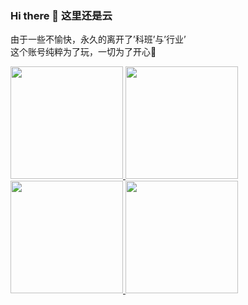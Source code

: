 ### Hi there 👋 这里还是云
由于一些不愉快，永久的离开了’科班’与’行业’  
这个账号纯粹为了玩，一切为了开心🎨

<a href="https://github.com/NeetYunYun/github-readme-stats#gh-dark-mode-only">
    <img src="https://github-readme-stats-rust-eight-17.vercel.app/api?username=NeetYunYun&show_icons=true&theme=onedark&count_private=true" height="180px">
    <img src="https://github-readme-stats-rust-eight-17.vercel.app/api/top-langs/?username=NeetYunYun&theme=onedark&layout=compact&langs_count=8" height="180px">
</a>
<a href="https://github.com/NeetYunYun/github-readme-stats#gh-light-mode-only">
    <img src="https://github-readme-stats-rust-eight-17.vercel.app/api?username=NeetYunYun&show_icons=true&theme=buefy&count_private=true" height="180px">
    <img src="https://github-readme-stats-rust-eight-17.vercel.app/api/top-langs/?username=NeetYunYun&theme=buefy&layout=compact&langs_count=8" height="180px">
</a>

<!--
**NeetYunYun/NeetYunYun** is a ✨ _special_ ✨ repository because its `README.md` (this file) appears on your GitHub profile.
-->
